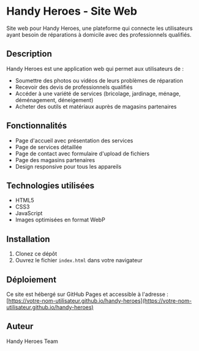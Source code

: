 # Handy Heroes - Site Web

Site web pour Handy Heroes, une plateforme qui connecte les utilisateurs ayant besoin de réparations à domicile avec des professionnels qualifiés.

## Description

Handy Heroes est une application web qui permet aux utilisateurs de :
- Soumettre des photos ou vidéos de leurs problèmes de réparation
- Recevoir des devis de professionnels qualifiés
- Accéder à une variété de services (bricolage, jardinage, ménage, déménagement, déneigement)
- Acheter des outils et matériaux auprès de magasins partenaires

## Fonctionnalités

- Page d'accueil avec présentation des services
- Page de services détaillée
- Page de contact avec formulaire d'upload de fichiers
- Page des magasins partenaires
- Design responsive pour tous les appareils

## Technologies utilisées

- HTML5
- CSS3
- JavaScript
- Images optimisées en format WebP

## Installation

1. Clonez ce dépôt
2. Ouvrez le fichier `index.html` dans votre navigateur

## Déploiement

Ce site est hébergé sur GitHub Pages et accessible à l'adresse : [https://votre-nom-utilisateur.github.io/handy-heroes](https://votre-nom-utilisateur.github.io/handy-heroes)

## Auteur

Handy Heroes Team 